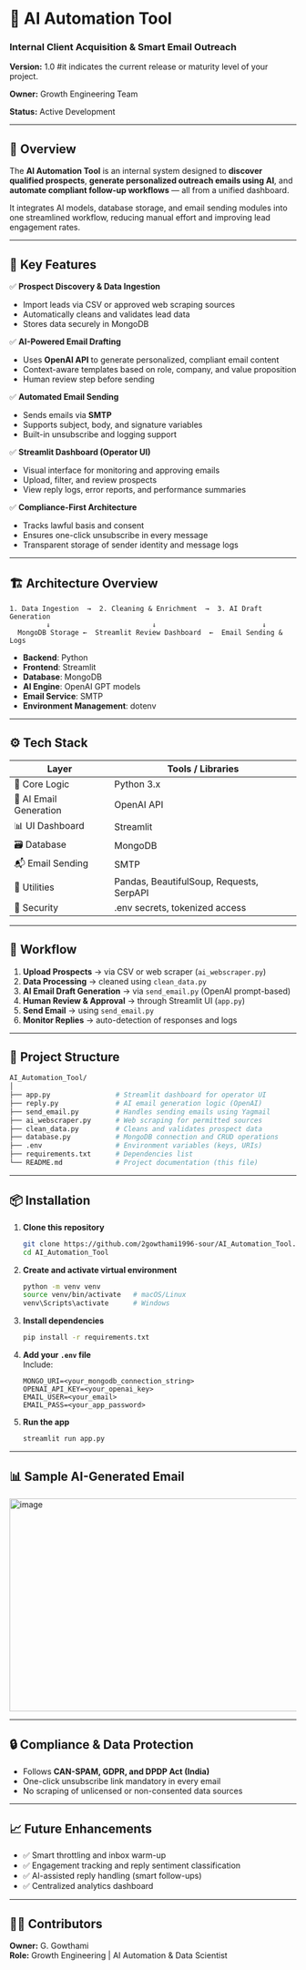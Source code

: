 
# 🧠 AI Automation Tool  
### Internal Client Acquisition & Smart Email Outreach  

**Version:** 1.0      #it indicates the current release or maturity level of your project.

**Owner:** Growth Engineering Team  

**Status:** Active Development  

---

## 🚀 Overview  
The **AI Automation Tool** is an internal system designed to **discover qualified prospects**, **generate personalized outreach emails using AI**, and **automate compliant follow-up workflows** — all from a unified dashboard.  

It integrates AI models, database storage, and email sending modules into one streamlined workflow, reducing manual effort and improving lead engagement rates.  

---

## 🧩 Key Features  

✅ **Prospect Discovery & Data Ingestion**  
- Import leads via CSV or approved web scraping sources  
- Automatically cleans and validates lead data  
- Stores data securely in MongoDB  

✅ **AI-Powered Email Drafting**  
- Uses **OpenAI API** to generate personalized, compliant email content  
- Context-aware templates based on role, company, and value proposition  
- Human review step before sending  

✅ **Automated Email Sending**  
- Sends emails via **SMTP**  
- Supports subject, body, and signature variables  
- Built-in unsubscribe and logging support  

✅ **Streamlit Dashboard (Operator UI)**  
- Visual interface for monitoring and approving emails  
- Upload, filter, and review prospects  
- View reply logs, error reports, and performance summaries  

✅ **Compliance-First Architecture**  
- Tracks lawful basis and consent  
- Ensures one-click unsubscribe in every message  
- Transparent storage of sender identity and message logs  

---

## 🏗️ Architecture Overview  

```text
1. Data Ingestion  →  2. Cleaning & Enrichment  →  3. AI Draft Generation
         ↓                         ↓                          ↓
  MongoDB Storage ←  Streamlit Review Dashboard  ←  Email Sending & Logs
```

- **Backend**: Python  
- **Frontend**: Streamlit  
- **Database**: MongoDB  
- **AI Engine**: OpenAI GPT models  
- **Email Service**: SMTP  
- **Environment Management**: dotenv  

---

## ⚙️ Tech Stack  

| Layer | Tools / Libraries |
|-------|--------------------|
| 🧮 Core Logic | Python 3.x |
| 🧠 AI Email Generation | OpenAI API |
| 📊 UI Dashboard | Streamlit |
| 🗃️ Database | MongoDB |
| 📬 Email Sending | SMTP |
| 🧰 Utilities | Pandas, BeautifulSoup, Requests, SerpAPI |
| 🔐 Security | .env secrets, tokenized access |

---

## 🧠 Workflow  

1. **Upload Prospects** → via CSV or web scraper (`ai_webscraper.py`)  
2. **Data Processing** → cleaned using `clean_data.py`  
3. **AI Email Draft Generation** → via `send_email.py` (OpenAI prompt-based)  
4. **Human Review & Approval** → through Streamlit UI (`app.py`)  
5. **Send Email** → using `send_email.py`  
6. **Monitor Replies** → auto-detection of responses and logs  

---

## 📁 Project Structure  

```bash
AI_Automation_Tool/
│
├── app.py                # Streamlit dashboard for operator UI
├── reply.py              # AI email generation logic (OpenAI)
├── send_email.py         # Handles sending emails using Yagmail
├── ai_webscraper.py      # Web scraping for permitted sources
├── clean_data.py         # Cleans and validates prospect data
├── database.py           # MongoDB connection and CRUD operations
├── .env                  # Environment variables (keys, URIs)
├── requirements.txt      # Dependencies list
└── README.md             # Project documentation (this file)
```

---

## 📦 Installation  

1. **Clone this repository**
   ```bash
   git clone https://github.com/2gowthami1996-sour/AI_Automation_Tool.git
   cd AI_Automation_Tool
   ```

2. **Create and activate virtual environment**
   ```bash
   python -m venv venv
   source venv/bin/activate   # macOS/Linux
   venv\Scripts\activate      # Windows
   ```

3. **Install dependencies**
   ```bash
   pip install -r requirements.txt
   ```

4. **Add your `.env` file**  
   Include:
   ```env
   MONGO_URI=<your_mongodb_connection_string>
   OPENAI_API_KEY=<your_openai_key>
   EMAIL_USER=<your_email>
   EMAIL_PASS=<your_app_password>
   ```

5. **Run the app**
   ```bash
   streamlit run app.py
   ```

---

## 📊 Sample AI-Generated Email  

<img width="964" height="374" alt="image" src="https://github.com/user-attachments/assets/9158d7f8-6060-42f9-84c8-a39e17029605" />


---

## 🔒 Compliance & Data Protection  

- Follows **CAN-SPAM, GDPR, and DPDP Act (India)**  
- One-click unsubscribe link mandatory in every email  
- No scraping of unlicensed or non-consented data sources  

---

## 📈 Future Enhancements  

- ✅ Smart throttling and inbox warm-up  
- ✅ Engagement tracking and reply sentiment classification  
- ✅ AI-assisted reply handling (smart follow-ups)  
- ✅ Centralized analytics dashboard  

---

## 👩‍💻 Contributors  

**Owner:** G. Gowthami  
**Role:** Growth Engineering | AI Automation & Data Scientist  
